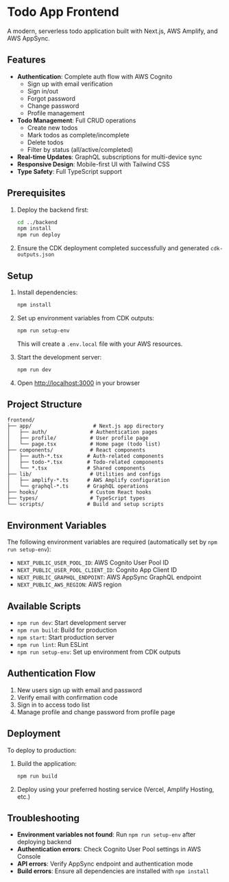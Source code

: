 # Todo App Frontend

A modern, serverless todo application built with Next.js, AWS Amplify, and AWS AppSync.

## Features

- **Authentication**: Complete auth flow with AWS Cognito
  - Sign up with email verification
  - Sign in/out
  - Forgot password
  - Change password
  - Profile management
- **Todo Management**: Full CRUD operations
  - Create new todos
  - Mark todos as complete/incomplete
  - Delete todos
  - Filter by status (all/active/completed)
- **Real-time Updates**: GraphQL subscriptions for multi-device sync
- **Responsive Design**: Mobile-first UI with Tailwind CSS
- **Type Safety**: Full TypeScript support

## Prerequisites

1. Deploy the backend first:
   ```bash
   cd ../backend
   npm install
   npm run deploy
   ```

2. Ensure the CDK deployment completed successfully and generated `cdk-outputs.json`

## Setup

1. Install dependencies:
   ```bash
   npm install
   ```

2. Set up environment variables from CDK outputs:
   ```bash
   npm run setup-env
   ```
   This will create a `.env.local` file with your AWS resources.

3. Start the development server:
   ```bash
   npm run dev
   ```

4. Open [http://localhost:3000](http://localhost:3000) in your browser

## Project Structure

```
frontend/
├── app/                    # Next.js app directory
│   ├── auth/              # Authentication pages
│   ├── profile/           # User profile page
│   └── page.tsx           # Home page (todo list)
├── components/            # React components
│   ├── auth-*.tsx        # Auth-related components
│   ├── todo-*.tsx        # Todo-related components
│   └── *.tsx             # Shared components
├── lib/                   # Utilities and configs
│   ├── amplify-*.ts      # AWS Amplify configuration
│   └── graphql-*.ts      # GraphQL operations
├── hooks/                 # Custom React hooks
├── types/                 # TypeScript types
└── scripts/              # Build and setup scripts
```

## Environment Variables

The following environment variables are required (automatically set by `npm run setup-env`):

- `NEXT_PUBLIC_USER_POOL_ID`: AWS Cognito User Pool ID
- `NEXT_PUBLIC_USER_POOL_CLIENT_ID`: Cognito App Client ID
- `NEXT_PUBLIC_GRAPHQL_ENDPOINT`: AWS AppSync GraphQL endpoint
- `NEXT_PUBLIC_AWS_REGION`: AWS region

## Available Scripts

- `npm run dev`: Start development server
- `npm run build`: Build for production
- `npm start`: Start production server
- `npm run lint`: Run ESLint
- `npm run setup-env`: Set up environment from CDK outputs

## Authentication Flow

1. New users sign up with email and password
2. Verify email with confirmation code
3. Sign in to access todo list
4. Manage profile and change password from profile page

## Deployment

To deploy to production:

1. Build the application:
   ```bash
   npm run build
   ```

2. Deploy using your preferred hosting service (Vercel, Amplify Hosting, etc.)

## Troubleshooting

- **Environment variables not found**: Run `npm run setup-env` after deploying backend
- **Authentication errors**: Check Cognito User Pool settings in AWS Console
- **API errors**: Verify AppSync endpoint and authentication mode
- **Build errors**: Ensure all dependencies are installed with `npm install`
